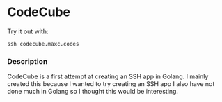 # CodeCube
Try it out with:
```
ssh codecube.maxc.codes
```
### Description
CodeCube is a first attempt at creating an SSH app in Golang. I mainly created this because I wanted to try creating an SSH app I also have not done much in Golang so I thought this would be interesting.
